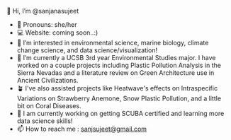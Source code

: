 👋 Hi, I’m @sanjanasujeet
- :bust_in_silhouette:  Pronouns: she/her
- :computer: Website: coming soon..:)
- :ocean: I’m interested in environmental science, marine biology, climate change science, and data science/visualization!
- 🌱 I’m currently a UCSB 3rd year Environmental Studies major. I have worked on a couple projects including Plastic Pollution Analysis in the Sierra Nevadas and a literature review on Green Architecture use in Ancient Civilizations.
- :potted_plant: I've also assisted projects like Heatwave's effects on Intraspecific Variations on Strawberry Anemone, Snow Plastic Pollution, and a little bit on Coral Diseases.
- :diving_mask: I am currently working on getting SCUBA certified and learning more data science skills!
- 📫 How to reach me : sanjsujeet@gmail.com

<!---
sanjanasujeet/sanjanasujeet is a ✨ special ✨ repository because its `README.md` (this file) appears on your GitHub profile.
You can click the Preview link to take a look at your changes.
--->
